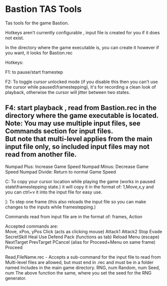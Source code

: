 # Bastion TAS Tools
Tas tools for the game Bastion.

Hotkeys aren't currently configurable , input file is created for you if it does not exist.

In the directory where the game executable is, you can create it however if you want, it looks for Bastion.rec

Hotkeys:

F1:  to pause/start framestep

F2: To toggle cursor unlocked mode (if you disable this then you can't use the cursor while paused\framestepping), it's for recording 
a clean look of playback, otherwise the cursor will jitter between two states.

F4: start playback , read from Bastion.rec in the directory where the game executable is located.
Note: You may use multiple input files, see Commands section for input files.<br/>But note that multi-level applies from the main input file only, so included input files may not read from another file.
--------------------------------------------------------

Numpad Plus:   Increase Game Speed
Numpad Minus:  Decrease Game Speed
Numpad Divide: Return to normal Game Speed

C:  To copy your cursor location while playing the game (works in paused state\framestepping state.) it will copy it in the format of:
    1,Move,x,y and you can ctrl+v it into the input file for easy use.
    
]: To step one frame (this also reloads the input file so you can make changes to the inputs while framestepping.)

Commands read from input file are in the format of:
   frames, Action
   
Accepted commands are: <br />
   Move, xPos, yPos
   Click (acts as clicking mouse)
   Attack1
   Attack2
   Stop
   Evade
   SecretSkill
   Heal
   Use
   Defend
   Pack (functions as tab)
   Reload
   Menu (escape)
   NextTarget
   PrevTarget
   PCancel (alias for Proceed+Menu on same frame)
   Proceed
   
   Read,FileName.rec - Accepts a sub-command for the input file to read from <br />
           Multi-level files are allowed, but must end in .rec and must be in a folder named  Includes in the main game directory.
   RNG, num
   Random, num
   Seed, num
      The above function the same, where you set the seed for the RNG generator.
   
    



 
